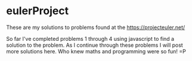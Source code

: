 # eulerProject
These are my solutions to problems found at the https://projecteuler.net/

So far I've completed problems 1 through 4 using javascript to find a solution
to the problem. As I continue through these problems I will post more
solutions here. Who knew maths and programming were so fun! =P
